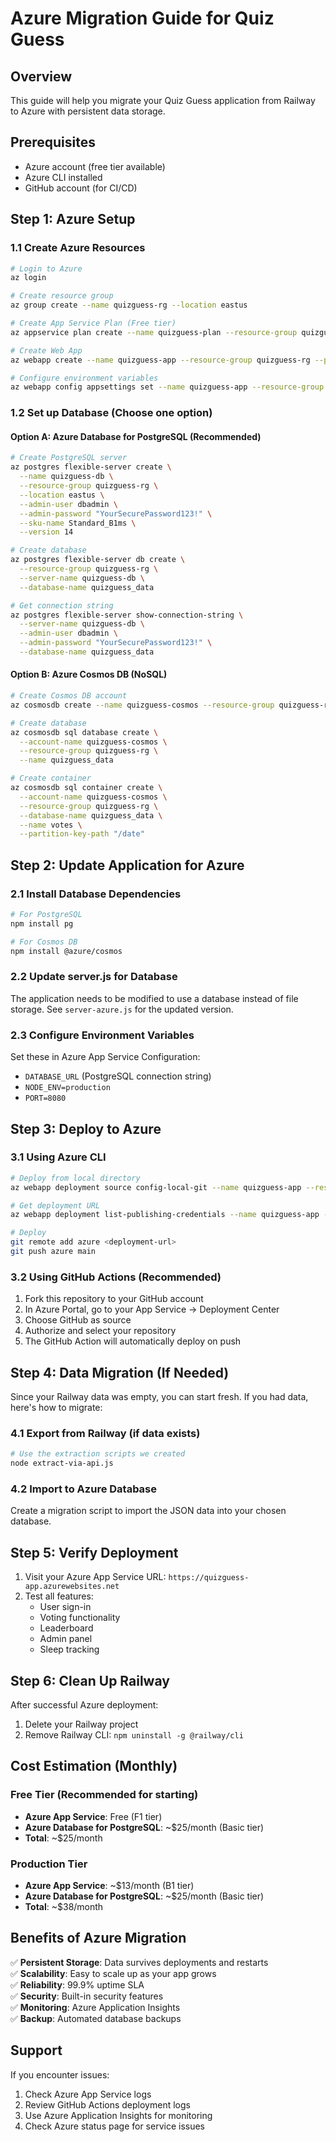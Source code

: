 # Azure Migration Guide for Quiz Guess

## Overview
This guide will help you migrate your Quiz Guess application from Railway to Azure with persistent data storage.

## Prerequisites
- Azure account (free tier available)
- Azure CLI installed
- GitHub account (for CI/CD)

## Step 1: Azure Setup

### 1.1 Create Azure Resources
```bash
# Login to Azure
az login

# Create resource group
az group create --name quizguess-rg --location eastus

# Create App Service Plan (Free tier)
az appservice plan create --name quizguess-plan --resource-group quizguess-rg --sku F1 --is-linux

# Create Web App
az webapp create --name quizguess-app --resource-group quizguess-rg --plan quizguess-plan --runtime "NODE|18-lts"

# Configure environment variables
az webapp config appsettings set --name quizguess-app --resource-group quizguess-rg --settings NODE_ENV=production
```

### 1.2 Set up Database (Choose one option)

#### Option A: Azure Database for PostgreSQL (Recommended)
```bash
# Create PostgreSQL server
az postgres flexible-server create \
  --name quizguess-db \
  --resource-group quizguess-rg \
  --location eastus \
  --admin-user dbadmin \
  --admin-password "YourSecurePassword123!" \
  --sku-name Standard_B1ms \
  --version 14

# Create database
az postgres flexible-server db create \
  --resource-group quizguess-rg \
  --server-name quizguess-db \
  --database-name quizguess_data

# Get connection string
az postgres flexible-server show-connection-string \
  --server-name quizguess-db \
  --admin-user dbadmin \
  --admin-password "YourSecurePassword123!" \
  --database-name quizguess_data
```

#### Option B: Azure Cosmos DB (NoSQL)
```bash
# Create Cosmos DB account
az cosmosdb create --name quizguess-cosmos --resource-group quizguess-rg

# Create database
az cosmosdb sql database create \
  --account-name quizguess-cosmos \
  --resource-group quizguess-rg \
  --name quizguess_data

# Create container
az cosmosdb sql container create \
  --account-name quizguess-cosmos \
  --resource-group quizguess-rg \
  --database-name quizguess_data \
  --name votes \
  --partition-key-path "/date"
```

## Step 2: Update Application for Azure

### 2.1 Install Database Dependencies
```bash
# For PostgreSQL
npm install pg

# For Cosmos DB
npm install @azure/cosmos
```

### 2.2 Update server.js for Database
The application needs to be modified to use a database instead of file storage. See `server-azure.js` for the updated version.

### 2.3 Configure Environment Variables
Set these in Azure App Service Configuration:
- `DATABASE_URL` (PostgreSQL connection string)
- `NODE_ENV=production`
- `PORT=8080`

## Step 3: Deploy to Azure

### 3.1 Using Azure CLI
```bash
# Deploy from local directory
az webapp deployment source config-local-git --name quizguess-app --resource-group quizguess-rg

# Get deployment URL
az webapp deployment list-publishing-credentials --name quizguess-app --resource-group quizguess-rg

# Deploy
git remote add azure <deployment-url>
git push azure main
```

### 3.2 Using GitHub Actions (Recommended)
1. Fork this repository to your GitHub account
2. In Azure Portal, go to your App Service → Deployment Center
3. Choose GitHub as source
4. Authorize and select your repository
5. The GitHub Action will automatically deploy on push

## Step 4: Data Migration (If Needed)

Since your Railway data was empty, you can start fresh. If you had data, here's how to migrate:

### 4.1 Export from Railway (if data exists)
```bash
# Use the extraction scripts we created
node extract-via-api.js
```

### 4.2 Import to Azure Database
Create a migration script to import the JSON data into your chosen database.

## Step 5: Verify Deployment

1. Visit your Azure App Service URL: `https://quizguess-app.azurewebsites.net`
2. Test all features:
   - User sign-in
   - Voting functionality
   - Leaderboard
   - Admin panel
   - Sleep tracking

## Step 6: Clean Up Railway

After successful Azure deployment:
1. Delete your Railway project
2. Remove Railway CLI: `npm uninstall -g @railway/cli`

## Cost Estimation (Monthly)

### Free Tier (Recommended for starting)
- **Azure App Service**: Free (F1 tier)
- **Azure Database for PostgreSQL**: ~$25/month (Basic tier)
- **Total**: ~$25/month

### Production Tier
- **Azure App Service**: ~$13/month (B1 tier)
- **Azure Database for PostgreSQL**: ~$25/month (Basic tier)
- **Total**: ~$38/month

## Benefits of Azure Migration

✅ **Persistent Storage**: Data survives deployments and restarts  
✅ **Scalability**: Easy to scale up as your app grows  
✅ **Reliability**: 99.9% uptime SLA  
✅ **Security**: Built-in security features  
✅ **Monitoring**: Azure Application Insights  
✅ **Backup**: Automated database backups  

## Support

If you encounter issues:
1. Check Azure App Service logs
2. Review GitHub Actions deployment logs
3. Use Azure Application Insights for monitoring
4. Check Azure status page for service issues 